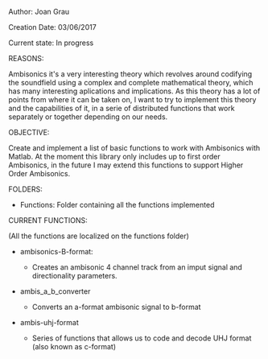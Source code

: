 Author:	Joan Grau	

Creation Date: 03/06/2017

Current state: In progress

REASONS:

Ambisonics it's a very interesting theory which revolves around codifying the soundfield using a complex and complete mathematical theory, which has many interesting aplications and implications. 
As this theory has a lot of points from where it can be taken on, I want to try to implement this theory and the capabilities of it, in a serie of distributed functions that work separately or together depending on our needs.


OBJECTIVE:

Create and implement a list of basic functions to work with Ambisonics with Matlab.
At the moment this library only includes up to first order Ambisonics, in the future I may extend this functions to support Higher Order Ambisonics.


FOLDERS:

  - Functions: Folder containing all the functions implemented
  
  
  

CURRENT FUNCTIONS:

(All the functions are localized on the functions folder)

-  	ambisonics-B-format:
    - Creates an ambisonic 4 channel track from an imput signal and directionality parameters.
    
-   ambis_a_b_converter
    - Converts an a-format ambisonic signal to b-format 

-   ambis-uhj-format
    - Series of functions that allows us to code and decode UHJ format (also known as c-format)
    
    
    
    
    
    
